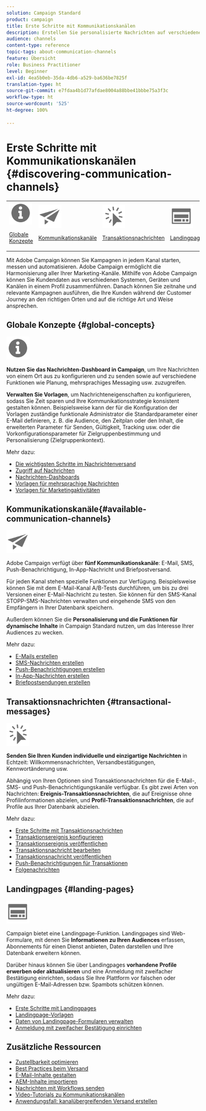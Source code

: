 ```yaml
---
solution: Campaign Standard
product: campaign
title: Erste Schritte mit Kommunikationskanälen
description: Erstellen Sie personalisierte Nachrichten auf verschiedenen Kanälen, verwenden Sie Vorlagen, erstellen Sie Landingpages und sehen Sie sich die Best Practices an.
audience: channels
content-type: reference
topic-tags: about-communication-channels
feature: Übersicht
role: Business Practitioner
level: Beginner
exl-id: 4ea5b0eb-35da-4db6-a529-ba636be7825f
translation-type: ht
source-git-commit: e7fdaa4b1d77afdae8004a88bbe41bbbe75a3f3c
workflow-type: ht
source-wordcount: '525'
ht-degree: 100%

---
```


# Erste Schritte mit Kommunikationskanälen {#discovering-communication-channels}

<table>
<tr>
<td><img src="assets/do-not-localize/icon_concepts.svg" width="60px"><p><a href="#global-concepts">Globale Konzepte</a></p></td>
<td><img src="assets/do-not-localize/icon_channels.svg" width="60px"><p><a href="#available-communication-channels">Kommunikationskanäle</a></p></td>
<td><img src="assets/do-not-localize/icon_transactional.svg" width="60px"><p><a href="#transactional-messages">Transaktionsnachrichten</a></p></td>
<td><img src="assets/do-not-localize/icon_landing.svg" width="60px"><p><a href="#landing-pages">Landingpages </a></p></td></tr>
</table>

Mit Adobe Campaign können Sie Kampagnen in jedem Kanal starten, messen und automatisieren.
Adobe Campaign ermöglicht die Harmonisierung aller Ihrer Marketing-Kanäle. Mithilfe von Adobe Campaign können Sie Kundendaten aus verschiedenen Systemen, Geräten und Kanälen in einem Profil zusammenführen. Danach können Sie zeitnahe und relevante Kampagnen ausführen, die Ihre Kunden während der Customer Journey an den richtigen Orten und auf die richtige Art und Weise ansprechen.

## Globale Konzepte {#global-concepts}

<img src="assets/do-not-localize/icon_concepts.svg" width="60px">

**Nutzen Sie das Nachrichten-Dashboard in Campaign**, um Ihre Nachrichten von einem Ort aus zu konfigurieren und zu senden sowie auf verschiedene Funktionen wie Planung, mehrsprachiges Messaging usw. zuzugreifen.

**Verwalten Sie Vorlagen**, um Nachrichteneigenschaften zu konfigurieren, sodass Sie Zeit sparen und Ihre Kommunikationsstrategie konsistent gestalten können. Beispielsweise kann der für die Konfiguration der Vorlagen zuständige funktionale Administrator die Standardparameter einer E-Mail definieren, z. B. die Audience, den Zeitplan oder den Inhalt, die erweiterten Parameter für Senden, Gültigkeit, Tracking usw. oder die Vorkonfigurationsparameter für Zielgruppenbestimmung und Personalisierung (Zielgruppenkontext).

Mehr dazu:

* [Die wichtigsten Schritte im Nachrichtenversand](../../channels/using/key-steps-to-send-a-message.md)
* [Zugriff auf Nachrichten](../../channels/using/accessing-messages.md)
* [Nachrichten-Dashboards](../../channels/using/message-dashboard.md)
* [Vorlagen für mehrsprachige Nachrichten](../../channels/using/multilingual-messages-template.md)
* [Vorlagen für Marketingaktivitäten](../../start/using/marketing-activity-templates.md)

## Kommunikationskanäle{#available-communication-channels}

<img src="assets/do-not-localize/icon_channels.svg"  width="60px">

Adobe Campaign verfügt über **fünf Kommunikationskanäle**: E-Mail, SMS, Push-Benachrichtigung, In-App-Nachricht und Briefpostversand.

Für jeden Kanal stehen spezielle Funktionen zur Verfügung. Beispielsweise können Sie mit dem E-Mail-Kanal A/B-Tests durchführen, um bis zu drei Versionen einer E-Mail-Nachricht zu testen. Sie können für den SMS-Kanal STOPP-SMS-Nachrichten verwalten und eingehende SMS von den Empfängern in Ihrer Datenbank speichern.

Außerdem können Sie die **Personalisierung und die Funktionen für dynamische Inhalte** in Campaign Standard nutzen, um das Interesse Ihrer Audiences zu wecken.

Mehr dazu:

* [E-Mails erstellen](../../channels/using/about-emails.md)
* [SMS-Nachrichten erstellen](../../channels/using/about-sms-messages.md)
* [Push-Benachrichtigungen erstellen](../../channels/using/about-push-notifications.md)
* [In-App-Nachrichten erstellen](../../channels/using/about-in-app-messaging.md)
* [Briefpostsendungen erstellen](../../channels/using/about-direct-mail.md)

## Transaktionsnachrichten {#transactional-messages}

<img src="assets/do-not-localize/icon_transactional.svg" width="60px">

**Senden Sie Ihren Kunden individuelle und einzigartige Nachrichten** in Echtzeit: Willkommensnachrichten, Versandbestätigungen, Kennwortänderung usw.

Abhängig von Ihren Optionen sind Transaktionsnachrichten für die E-Mail-, SMS- und Push-Benachrichtigungskanäle verfügbar. Es gibt zwei Arten von Nachrichten: **Ereignis-Transaktionsnachrichten**, die auf Ereignisse ohne Profilinformationen abzielen, und **Profil-Transaktionsnachrichten**, die auf Profile aus Ihrer Datenbank abzielen.

Mehr dazu:

* [Erste Schritte mit Transaktionsnachrichten](../../channels/using/getting-started-with-transactional-msg.md)
* [Transaktionsereignis konfigurieren](../../channels/using/configuring-transactional-event.md)
* [Transaktionsereignis veröffentlichen](../../channels/using/publishing-transactional-event.md)
* [Transaktionsnachricht bearbeiten](../../channels/using/editing-transactional-message.md)
* [Transaktionsnachricht veröffentlichen](../../channels/using/publishing-transactional-message.md)
* [Push-Benachrichtigungen für Transaktionen](../../channels/using/transactional-push-notifications.md)
* [Folgenachrichten](../../channels/using/follow-up-messages.md)

## Landingpages {#landing-pages}

<img src="assets/do-not-localize/icon_landing.svg" width="60px">

Campaign bietet eine Landingpage-Funktion. Landingpages sind Web-Formulare, mit denen Sie **Informationen zu Ihren Audiences** erfassen, Abonnements für einen Dienst anbieten, Daten darstellen und Ihre Datenbank erweitern können.

Darüber hinaus können Sie über Landingpages **vorhandene Profile erwerben oder aktualisieren** und eine Anmeldung mit zweifacher Bestätigung einrichten, sodass Sie Ihre Plattform vor falschen oder ungültigen E-Mail-Adressen bzw. Spambots schützen können.

Mehr dazu:

* [Erste Schritte mit Landingpages](../../channels/using/getting-started-with-landing-pages.md)
* [Landingpage-Vorlagen](../../channels/using/landing-page-templates.md)
* [Daten von Landingpage-Formularen verwalten](../../channels/using/managing-landing-page-form-data.md)
* [Anmeldung mit zweifacher Bestätigung einrichten](../../channels/using/setting-up-a-double-opt-in-process.md)

## Zusätzliche Ressourcen

* [Zustellbarkeit optimieren](../../sending/using/about-deliverability.md)
* [Best Practices beim Versand](../../sending/using/delivery-best-practices.md)
* [E-Mail-Inhalte gestalten](../../designing/using/designing-content-in-adobe-campaign.md)
* [AEM-Inhalte importieren](../../integrating/using/creating-email-experience-manager.md)
* [Nachrichten mit Workflows senden](../../automating/using/about-channel-activities.md)
* [Video-Tutorials zu Kommunikationskanälen](https://docs.adobe.com/content/help/de-DE/campaign-standard-learn/tutorials/communication-channels/email/create-email-from-homepage.html)
* [Anwendungsfall: kanalübergreifenden Versand erstellen](../../automating/using/workflow-cross-channel-delivery.md)
